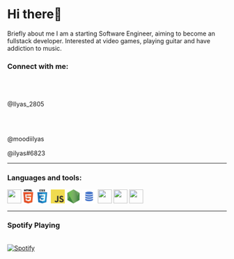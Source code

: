 # Hi there👋
Briefly about me I am a starting Software Engineer, aiming to become an fullstack developer. Interested at video games, playing guitar and have addiction to music. 
### Connect with me:
@Ilyas_2805 <img height="16" width="16" style="margin:50px;" src="https://cdn-icons-png.flaticon.com/512/2111/2111644.png"/>

@moodiilyas <img height="16" width="16" src="https://cdn-icons-png.flaticon.com/512/174/174855.png" />

@ilyas#6823 <img height="16" width="16" src="https://cdn-icons-png.flaticon.com/512/5968/5968756.png" />



---

### Languages and tools:
<img height="32" width="32" src="https://code.visualstudio.com/assets/images/code-stable.png" /><img height="32" width="32" src="https://raw.githubusercontent.com/github/explore/80688e429a7d4ef2fca1e82350fe8e3517d3494d/topics/html/html.png" /><img height="32" width="32" src="https://raw.githubusercontent.com/github/explore/80688e429a7d4ef2fca1e82350fe8e3517d3494d/topics/css/css.png" />
<img height="32" width="32" src="https://raw.githubusercontent.com/github/explore/80688e429a7d4ef2fca1e82350fe8e3517d3494d/topics/javascript/javascript.png" />
<img height="32" width="32" src="https://raw.githubusercontent.com/github/explore/80688e429a7d4ef2fca1e82350fe8e3517d3494d/topics/nodejs/nodejs.png" />
<img height="32" width="32" src="https://raw.githubusercontent.com/github/explore/80688e429a7d4ef2fca1e82350fe8e3517d3494d/topics/sql/sql.png" />
<img height="32" width="32" src="https://cdn-icons-png.flaticon.com/512/5968/5968282.png" />
<img height="32" width="32" src="https://img.icons8.com/color/344/spring-logo.png" />
<img height="32" width="32" src="https://simpleicons.org/icons/github.svg" />





---
### Spotify Playing
&nbsp; <br> [![Spotify](https://spotify-now-playing-ilyas2805.vercel.app/api/spotify?background_color=0d1117&border_color=ffffff)](https://open.spotify.com/user/txxrori7wkihr6bgp86n21eu7)
